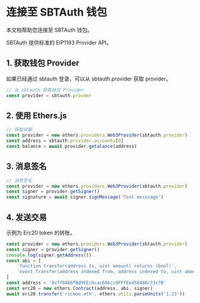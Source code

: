 # 连接至 SBTAuth 钱包

本文档帮助您连接至 SBTAuth 钱包。

SBTAuth 提供标准的 EIP1193 Provider API。

## 1. 获取钱包 Provider
如果已经通过 sbtauth 登录，可以从 sbtauth.provider 获取 provider。
```typescript
// 从 sbtauth 获取钱包 Provider
const provider = sbtauth.provder
```
## 2. 使用 Ethers.js 
```typescript
// 获取余额
const provider = new ethers.providers.Web3Provider(sbtauth.provider)
const address = sbtauth.provider.accounts[0]
const balance = await provider.getalance(address)
```
## 3. 消息签名
```typescript
// 消息签名
const provider = new ethers.providers.Web3Provider(sbtauth.provider)
const signer = provider.getSigner()
const signature = await signer.signMessage('Test messsage')
```
## 4. 发送交易
示例为 Erc20 token 的转账。
```typescript
const provider = new ethers.providers.Web3Provider(sbtauth.provider)
const signer = provider.getSigner()
console.log(signer.getAddress())
const abi = [
	'function transfer(address to, uint amount) returns (bool)',
	'event Transfer(address indexed from, address indexed to, uint amount)',
]
const address = '0xff04b6fBd9FEcbcac666cc0FFfEed58488c73c7B'
const erc20 = new ethers.Contract(address, abi, signer)
await erc20.transfer('ricmoo.eth', ethers.utils.parseUnits('1.23'))
```
